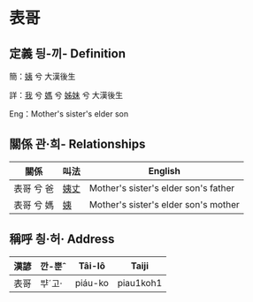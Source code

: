 # 表哥
## 定義 딍-끼- Definition
簡：[姨](member15.md) 兮 大漢後生

詳：[我](member1.md) 兮 [媽](member3.md) 兮 [姊妹](member15.md) 兮 大漢後生

Eng：Mother's sister's elder son

## 關係 관·희- Relationships

關係 | 叫法 | English
--- | --- | --- 
表哥 兮 爸 | [姨丈](member46.md) | Mother's sister's elder son's father
表哥 兮 媽 | [姨](member15.md) | Mother's sister's elder son's mother


## 稱呼 칑·허· Address

漢諺 | 깐-뿐ˆ | Tâi-lô | Taiji
--- | --- | --- | --- 
表哥 | ᄇᆤˊ고· | piáu-ko | piau1koh1 
